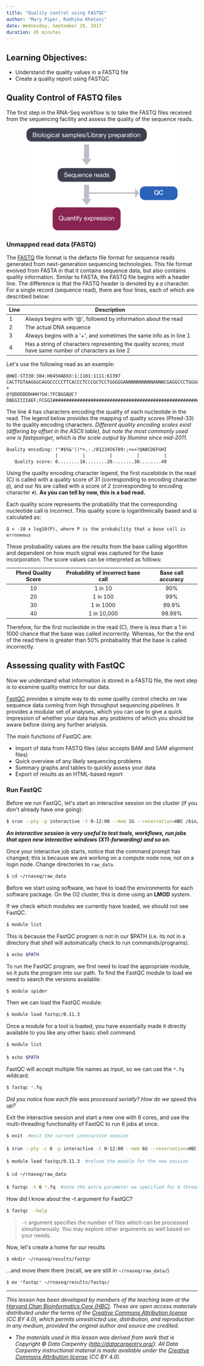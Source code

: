 ```yaml
---
title: "Quality control using FASTQC"
author: "Mary Piper, Radhika Khetani"
date: Wednesday, September 20, 2017
duration: 45 minutes
---
```


## Learning Objectives:

* Understand the quality values in a FASTQ file
* Create a quality report using FASTQC
 
## Quality Control of FASTQ files


The first step in the RNA-Seq workflow is to take the FASTQ files received from the sequencing facility and assess the quality of the sequence reads. 

<p align="center">
<img src="../img/rnaseq_salmon_workflow.png" width="400">
</p>

### Unmapped read data (FASTQ)

The [FASTQ](https://en.wikipedia.org/wiki/FASTQ_format) file format is the defacto file format for sequence reads generated from next-generation sequencing technologies. This file format evolved from FASTA in that it contains sequence data, but also contains quality information. Similar to FASTA, the FASTQ file begins with a header line. The difference is that the FASTQ header is denoted by a `@` character. For a single record (sequence read), there are four lines, each of which are described below:

|Line|Description|
|----|-----------|
|1|Always begins with '@', followed by information about the read|
|2|The actual DNA sequence|
|3|Always begins with a '+', and sometimes the same info as in line 1|
|4|Has a string of characters representing the quality scores; must have same number of characters as line 2|

Let's use the following read as an example:

```
@HWI-ST330:304:H045HADXX:1:1101:1111:61397
CACTTGTAAGGGCAGGCCCCCTTCACCCTCCCGCTCCTGGGGGANNNNNNNNNNANNNCGAGGCCCTGGGGTAGAGGGNNNNNNNNNNNNNNGATCTTGG
+
@?@DDDDDDHHH?GH:?FCBGGB@C?DBEGIIIIAEF;FCGGI#########################################################
```

The line 4 has characters encoding the quality of each nucleotide in the read. The legend below provides the mapping of quality scores (Phred-33) to the quality encoding characters. *Different quality encoding scales exist (differing by offset in the ASCII table), but note the most commonly used one is fastqsanger, which is the scale output by Illumina since mid-2011.* 
 ```
 Quality encoding: !"#$%&'()*+,-./0123456789:;<=>?@ABCDEFGHI
                   |         |         |         |         |
    Quality score: 0........10........20........30........40                                
```
 
Using the quality encoding character legend, the first nucelotide in the read (C) is called with a quality score of 31 (corresponding to encoding character `@`), and our Ns are called with a score of 2 (corresponding to encoding character `#`). **As you can tell by now, this is a bad read.** 

Each quality score represents the probability that the corresponding nucleotide call is incorrect. This quality score is logarithmically based and is calculated as:

	Q = -10 x log10(P), where P is the probability that a base call is erroneous

These probabaility values are the results from the base calling algorithm and dependent on how much signal was captured for the base incorporation. The score values can be interpreted as follows:

|Phred Quality Score |Probability of incorrect base call |Base call accuracy|
|:-------------------:|:---------------------------------:|:-----------------:|
|10	|1 in 10 |	90%|
|20	|1 in 100|	99%|
|30	|1 in 1000|	99.9%|
|40	|1 in 10,000|	99.99%|

Therefore, for the first nucleotide in the read (C), there is less than a 1 in 1000 chance that the base was called incorrectly. Whereas, for the the end of the read there is greater than 50% probabaility that the base is called incorrectly.

## Assessing quality with FastQC

Now we understand what information is stored in a FASTQ file, the next step is to examine quality metrics for our data.

[FastQC](http://www.bioinformatics.babraham.ac.uk/projects/fastqc/) provides a simple way to do some quality control checks on raw sequence data coming from high throughput sequencing pipelines. It provides a modular set of analyses, which you can use to give a quick impression of whether your data has any problems of which you should be aware before doing any further analysis.

The main functions of FastQC are:

* Import of data from FASTQ files (also accepts BAM and SAM alignment files)
* Quick overview of any likely sequencing problems
* Summary graphs and tables to quickly assess your data
* Export of results as an HTML-based report

### Run FastQC  

Before we run FastQC, let's start an interactive session on the cluster (if you don't already have one going):

```bash
$ srun --pty -p interactive -t 0-12:00 --mem 1G --reservation=HBC /bin/bash
```

***An interactive session is very useful to test tools, workflows, run jobs that open new interactive windows (X11-forwarding) and so on.***

Once your interactive job starts, notice that the command prompt has changed; this is because we are working on a compute node now, not on a login node. Change directories to `raw_data`.

```bash
$ cd ~/rnaseq/raw_data
```  

Before we start using software, we have to load the environments for each software package. On the O2 cluster, this is done using an **LMOD** system. 

If we check which modules we currently have loaded, we should not see FastQC.

```bash
$ module list
```

This is because the FastQC program is not in our $PATH (i.e. its not in a directory that shell will automatically check to run commands/programs).

```bash
$ echo $PATH
```

To run the FastQC program, we first need to load the appropriate module, so it puts the program into our path. To find the FastQC module to load we need to search the versions available:

```bash
$ module spider
```

Then we can load the FastQC module:

```bash
$ module load fastqc/0.11.3
```

Once a module for a tool is loaded, you have essentially made it directly available to you like any other basic shell command.

```bash
$ module list

$ echo $PATH
```

FastQC will accept multiple file names as input, so we can use the `*.fq` wildcard.

```bash
$ fastqc *.fq
```

*Did you notice how each file was processed serially? How do we speed this up?*

Exit the interactive session and start a new one with 6 cores, and use the multi-threading functionality of FastQC to run 6 jobs at once.

```bash
$ exit  #exit the current interactive session

$ srun --pty -c 6 -p interactive -t 0-12:00 --mem 6G --reservation=HBC /bin/bash  #start a new one with 6 cpus (-c 6) and 6G RAM (--mem 6G)

$ module load fastqc/0.11.3  #reload the module for the new session

$ cd ~/rnaseq/raw_data

$ fastqc -t 6 *.fq  #note the extra parameter we specified for 6 threads
```

How did I know about the -t argument for FastQC?

```bash
$ fastqc --help
```
> `-t` argument specifies the number of files which can be processed simultaneously. You may explore other arguments as well based on your needs.

Now, let's create a home for our results

```bash
$ mkdir ~/rnaseq/results/fastqc
```

...and move them there (recall, we are still in `~/rnaseq/raw_data/`)

```bash
$ mv *fastqc* ~/rnaseq/results/fastqc/
```


---
*This lesson has been developed by members of the teaching team at the [Harvard Chan Bioinformatics Core (HBC)](http://bioinformatics.sph.harvard.edu/). These are open access materials distributed under the terms of the [Creative Commons Attribution license](https://creativecommons.org/licenses/by/4.0/) (CC BY 4.0), which permits unrestricted use, distribution, and reproduction in any medium, provided the original author and source are credited.*

* *The materials used in this lesson was derived from work that is Copyright © Data Carpentry (http://datacarpentry.org/). 
All Data Carpentry instructional material is made available under the [Creative Commons Attribution license](https://creativecommons.org/licenses/by/4.0/) (CC BY 4.0).*
